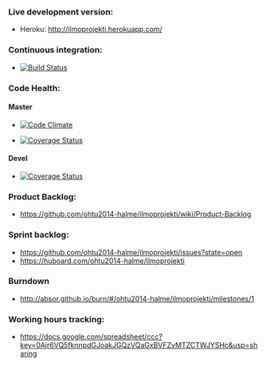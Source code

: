 ### Live development version:
- Heroku: http://ilmoprojekti.herokuapp.com/

### Continuous integration:
- [![Build Status](https://travis-ci.org/ohtu2014-halme/ilmoprojekti.png?branch=master)](https://travis-ci.org/ohtu2014-halme/ilmoprojekti)

### Code Health:
#### Master
- [![Code Climate](https://codeclimate.com/github/ohtu2014-halme/ilmoprojekti.png)](https://codeclimate.com/github/ohtu2014-halme/ilmoprojekti)

- [![Coverage Status](https://coveralls.io/repos/ohtu2014-halme/ilmoprojekti/badge.png?branch=master)](https://coveralls.io/r/ohtu2014-halme/ilmoprojekti?branch=master)

#### Devel
- [![Coverage Status](https://coveralls.io/repos/ohtu2014-halme/ilmoprojekti/badge.png?branch=devel)](https://coveralls.io/r/ohtu2014-halme/ilmoprojekti?branch=devel)

### Product Backlog:
- https://github.com/ohtu2014-halme/ilmoprojekti/wiki/Product-Backlog

### Sprint backlog:
- https://github.com/ohtu2014-halme/ilmoprojekti/issues?state=open
- https://huboard.com/ohtu2014-halme/ilmoprojekti

### Burndown
-  http://absor.github.io/burn/#/ohtu2014-halme/ilmoprojekti/milestones/1

### Working hours tracking:
- https://docs.google.com/spreadsheet/ccc?key=0Ajr6VQ5fknnpdGJoakJGQzVQaGxBVFZvMTZCTWJYSHc&usp=sharing
